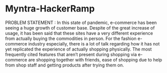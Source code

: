 # Myntra-HackerRamp
PROBLEM STATEMENT : 
In this state of pandemic, e-commerce has been seeing a huge growth of customer base. Despite of the great increase of usage, it has been said that these sites have a very different experience from actually buying the commodities in person. For the fashion e-commerce industry especially, there is a lot of talk regarding how it has not yet replicated the experience of actually shopping physically. The most frequently cited features that aren’t present during shopping via e-commerce are shopping together with friends, ease of shopping due to help from shop staff and getting products after trying them on.


